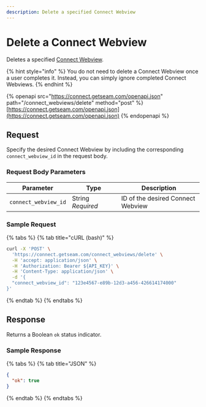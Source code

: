 ```yaml
---
description: Delete a specified Connect Webview
---
```


# Delete a Connect Webview

Deletes a specified [Connect Webview](../../core-concepts/connect-webviews/).

{% hint style="info" %}
You do not need to delete a Connect Webview once a user completes it. Instead, you can simply ignore completed Connect Webviews.
{% endhint %}

{% openapi src="https://connect.getseam.com/openapi.json" path="/connect_webviews/delete" method="post" %}
[https://connect.getseam.com/openapi.json](https://connect.getseam.com/openapi.json)
{% endopenapi %}

## Request

Specify the desired Connect Webview by including the corresponding `connect_webview_id` in the request body.

### Request Body Parameters

<table><thead><tr><th>Parameter</th><th width="112.33333333333331">Type</th><th>Description</th></tr></thead><tbody><tr><td><code>connect_webview_id</code></td><td>String<br><em>Required</em></td><td>ID of the desired Connect Webview</td></tr></tbody></table>

### Sample Request

{% tabs %}
{% tab title="cURL (bash)" %}
```bash
curl -X 'POST' \
  'https://connect.getseam.com/connect_webviews/delete' \
  -H 'accept: application/json' \
  -H 'Authorization: Bearer ${API_KEY}' \
  -H 'Content-Type: application/json' \
  -d '{
  "connect_webview_id": "123e4567-e89b-12d3-a456-426614174000"
}'
```
{% endtab %}
{% endtabs %}

## Response

Returns a Boolean `ok` status indicator.

### Sample Response

{% tabs %}
{% tab title="JSON" %}
```json
{
  "ok": true
}
```
{% endtab %}
{% endtabs %}
